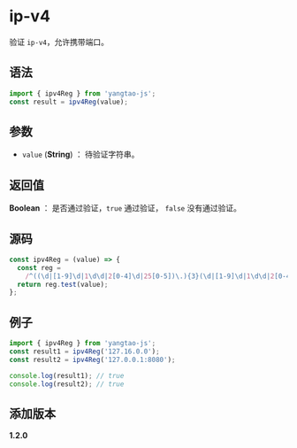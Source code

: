 # ip-v4

验证 `ip-v4`，允许携带端口。

## 语法

```js
import { ipv4Reg } from 'yangtao-js';
const result = ipv4Reg(value);
```

## 参数

- `value` (**String**) ： 待验证字符串。

## 返回值

**Boolean** ： 是否通过验证，`true` 通过验证， `false` 没有通过验证。

## 源码

```js
const ipv4Reg = (value) => {
  const reg =
    /^((\d|[1-9]\d|1\d\d|2[0-4]\d|25[0-5])\.){3}(\d|[1-9]\d|1\d\d|2[0-4]\d|25[0-5])(?::(?:[0-9]|[1-9][0-9]{1,3}|[1-5][0-9]{4}|6[0-4][0-9]{3}|65[0-4][0-9]{2}|655[0-2][0-9]|6553[0-5]))?$/;
  return reg.test(value);
};
```

## 例子

```js
import { ipv4Reg } from 'yangtao-js';
const result1 = ipv4Reg('127.16.0.0');
const result2 = ipv4Reg('127.0.0.1:8080');

console.log(result1); // true
console.log(result2); // true
```

## 添加版本

**1.2.0**
